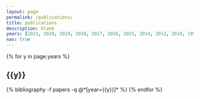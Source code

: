 ```yaml
---
layout: page
permalink: /publications/
title: publications
description: blank
years: [2021, 2020, 2019, 2018, 2017, 2016, 2015, 2014, 2012, 2010, 1956, 1950, 1935, 1905]
nav: true
---
```


<div class="publications">

{% for y in page.years %}
  <h2 class="year">{{y}}</h2>
  {% bibliography -f papers -q @*[year={{y}}]* %}
{% endfor %}

</div>
